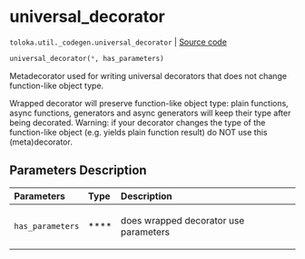 # universal_decorator
`toloka.util._codegen.universal_decorator` | [Source code](https://github.com/Toloka/toloka-kit/blob/v1.2.2/src/util/_codegen.py#L62)

```python
universal_decorator(*, has_parameters)
```

Metadecorator used for writing universal decorators that does not change function-like object type.


Wrapped decorator will preserve function-like object type: plain functions, async functions, generators and
async generators will keep their type after being decorated. Warning: if your decorator changes the
type of the function-like object (e.g. yields plain function result) do NOT use this (meta)decorator.

## Parameters Description

| Parameters | Type | Description |
| :----------| :----| :-----------|
`has_parameters`|****|<p>does wrapped decorator use parameters</p>
